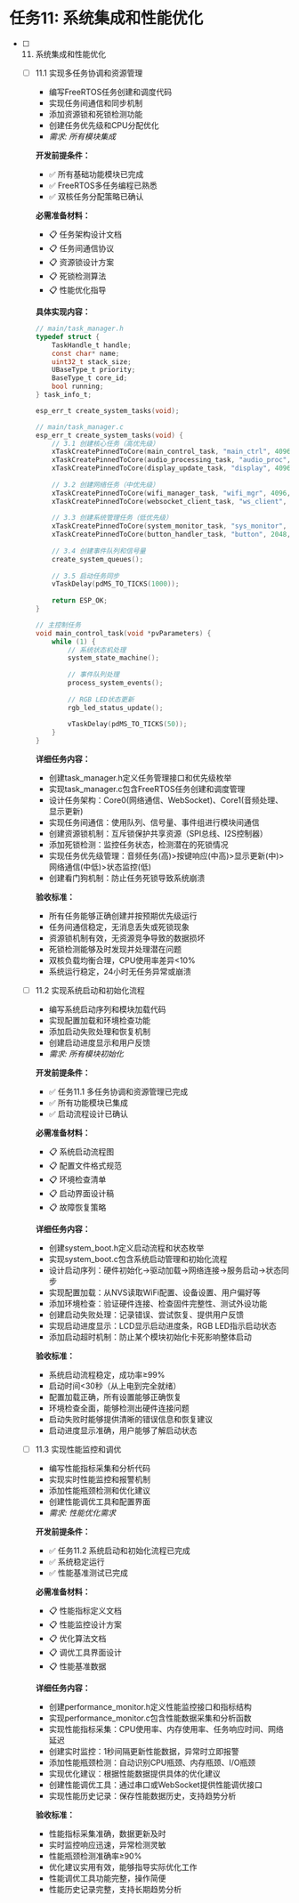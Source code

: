 # 任务11: 系统集成和性能优化

- [ ] 11. 系统集成和性能优化
  - [ ] 11.1 实现多任务协调和资源管理
    - 编写FreeRTOS任务创建和调度代码
    - 实现任务间通信和同步机制
    - 添加资源锁和死锁检测功能
    - 创建任务优先级和CPU分配优化
    - _需求: 所有模块集成_

    **开发前提条件：**
    - ✅ 所有基础功能模块已完成
    - ✅ FreeRTOS多任务编程已熟悉
    - ✅ 双核任务分配策略已确认

    **必需准备材料：**
    - 📋 任务架构设计文档
    - 📋 任务间通信协议
    - 📋 资源锁设计方案
    - 📋 死锁检测算法
    - 📋 性能优化指导

    **具体实现内容：**
    ```c
    // main/task_manager.h
    typedef struct {
        TaskHandle_t handle;
        const char* name;
        uint32_t stack_size;
        UBaseType_t priority;
        BaseType_t core_id;
        bool running;
    } task_info_t;

    esp_err_t create_system_tasks(void);
    
    // main/task_manager.c
    esp_err_t create_system_tasks(void) {
        // 3.1 创建核心任务（高优先级）
        xTaskCreatePinnedToCore(main_control_task, "main_ctrl", 4096, NULL, 5, NULL, 1);
        xTaskCreatePinnedToCore(audio_processing_task, "audio_proc", 8192, NULL, 4, NULL, 1);
        xTaskCreatePinnedToCore(display_update_task, "display", 4096, NULL, 3, NULL, 1);
        
        // 3.2 创建网络任务（中优先级）
        xTaskCreatePinnedToCore(wifi_manager_task, "wifi_mgr", 4096, NULL, 2, NULL, 0);
        xTaskCreatePinnedToCore(websocket_client_task, "ws_client", 6144, NULL, 2, NULL, 0);
        
        // 3.3 创建系统管理任务（低优先级）
        xTaskCreatePinnedToCore(system_monitor_task, "sys_monitor", 2048, NULL, 1, NULL, 0);
        xTaskCreatePinnedToCore(button_handler_task, "button", 2048, NULL, 1, NULL, 0);
        
        // 3.4 创建事件队列和信号量
        create_system_queues();
        
        // 3.5 启动任务同步
        vTaskDelay(pdMS_TO_TICKS(1000));
        
        return ESP_OK;
    }

    // 主控制任务
    void main_control_task(void *pvParameters) {
        while (1) {
            // 系统状态机处理
            system_state_machine();
            
            // 事件队列处理
            process_system_events();
            
            // RGB LED状态更新
            rgb_led_status_update();
            
            vTaskDelay(pdMS_TO_TICKS(50));
        }
    }
    ```

    **详细任务内容：**
    - 创建task_manager.h定义任务管理接口和优先级枚举
    - 实现task_manager.c包含FreeRTOS任务创建和调度管理
    - 设计任务架构：Core0(网络通信、WebSocket)、Core1(音频处理、显示更新)
    - 实现任务间通信：使用队列、信号量、事件组进行模块间通信
    - 创建资源锁机制：互斥锁保护共享资源（SPI总线、I2S控制器）
    - 添加死锁检测：监控任务状态，检测潜在的死锁情况
    - 实现任务优先级管理：音频任务(高)>按键响应(中高)>显示更新(中)>网络通信(中低)>状态监控(低)
    - 创建看门狗机制：防止任务死锁导致系统崩溃

    **验收标准：**
    - 所有任务能够正确创建并按预期优先级运行
    - 任务间通信稳定，无消息丢失或死锁现象
    - 资源锁机制有效，无资源竞争导致的数据损坏
    - 死锁检测能够及时发现并处理潜在问题
    - 双核负载均衡合理，CPU使用率差异<10%
    - 系统运行稳定，24小时无任务异常或崩溃

  - [ ] 11.2 实现系统启动和初始化流程
    - 编写系统启动序列和模块加载代码
    - 实现配置加载和环境检查功能
    - 添加启动失败处理和恢复机制
    - 创建启动进度显示和用户反馈
    - _需求: 所有模块初始化_

    **开发前提条件：**
    - ✅ 任务11.1 多任务协调和资源管理已完成
    - ✅ 所有功能模块已集成
    - ✅ 启动流程设计已确认

    **必需准备材料：**
    - 📋 系统启动流程图
    - 📋 配置文件格式规范
    - 📋 环境检查清单
    - 📋 启动界面设计稿
    - 📋 故障恢复策略

    **详细任务内容：**
    - 创建system_boot.h定义启动流程和状态枚举
    - 实现system_boot.c包含系统启动管理和初始化流程
    - 设计启动序列：硬件初始化→驱动加载→网络连接→服务启动→状态同步
    - 实现配置加载：从NVS读取WiFi配置、设备设置、用户偏好等
    - 添加环境检查：验证硬件连接、检查固件完整性、测试外设功能
    - 创建启动失败处理：记录错误、尝试恢复、提供用户反馈
    - 实现启动进度显示：LCD显示启动进度条，RGB LED指示启动状态
    - 添加启动超时机制：防止某个模块初始化卡死影响整体启动

    **验收标准：**
    - 系统启动流程稳定，成功率≥99%
    - 启动时间<30秒（从上电到完全就绪）
    - 配置加载正确，所有设置能够正确恢复
    - 环境检查全面，能够检测出硬件连接问题
    - 启动失败时能够提供清晰的错误信息和恢复建议
    - 启动进度显示准确，用户能够了解启动状态

  - [ ] 11.3 实现性能监控和调优
    - 编写性能指标采集和分析代码
    - 实现实时性能监控和报警机制
    - 添加性能瓶颈检测和优化建议
    - 创建性能调优工具和配置界面
    - _需求: 性能优化需求_

    **开发前提条件：**
    - ✅ 任务11.2 系统启动和初始化流程已完成
    - ✅ 系统稳定运行
    - ✅ 性能基准测试已完成

    **必需准备材料：**
    - 📋 性能指标定义文档
    - 📋 性能监控设计方案
    - 📋 优化算法文档
    - 📋 调优工具界面设计
    - 📋 性能基准数据

    **详细任务内容：**
    - 创建performance_monitor.h定义性能监控接口和指标结构
    - 实现performance_monitor.c包含性能数据采集和分析函数
    - 实现性能指标采集：CPU使用率、内存使用率、任务响应时间、网络延迟
    - 创建实时监控：1秒间隔更新性能数据，异常时立即报警
    - 添加性能瓶颈检测：自动识别CPU瓶颈、内存瓶颈、I/O瓶颈
    - 实现优化建议：根据性能数据提供具体的优化建议
    - 创建性能调优工具：通过串口或WebSocket提供性能调优接口
    - 实现性能历史记录：保存性能数据历史，支持趋势分析

    **验收标准：**
    - 性能指标采集准确，数据更新及时
    - 实时监控响应迅速，异常检测灵敏
    - 性能瓶颈检测准确率≥90%
    - 优化建议实用有效，能够指导实际优化工作
    - 性能调优工具功能完整，操作简便
    - 性能历史记录完整，支持长期趋势分析